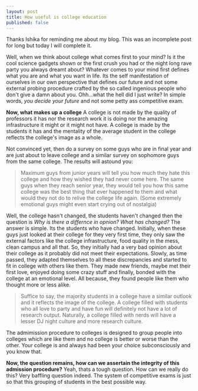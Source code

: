 ```yaml
---
layout: post
title: How useful is college education
published: false
---
```


Thanks Ishika for reminding me about my blog. This was an incomplete post for long but today I will complete it.

Well, when we think about college what comes first to your mind? Is it the cool science gadgets shown or the first crush you had or the night long rave party you always dreamt about?
Whatever comes to your mind first defines what you are and what you want in life. Its the self manifestation of ourselves in our own perspective that defines our future and not some external probing procedure crafted by the so called ingenious people who don't give a damn about you. Ohh...what the hell did I just write?
In simple words, *you decide your future* and not some petty ass competitive exam.

**Now, what makes up a college**
A college is not made by the quality of professors it has nor the research work it is doing nor the amazing infrastructure it might or it might not have. A college is made by the students it has and the mentality of the average student in the college reflects the college's image as a whole. 

Not convinced yet, then do a survey on some guys who are in final year and are just about to leave college and a similar survey on sophomore guys from the same college. 
The results will astound you:
>Maximum guys from junior years will tell you how much they hate this college and how they wished they had never come here.
The same guys when they reach senior year, they would tell you how this same college was the best thing that ever happened to them and what would they not do to relive the college life again. (Some extremely emotional guys might even start crying out of nostalgia)

Well, the college hasn't changed, the students haven't changed then the question is *Why is there a differnce in opnion? What has changed?*
The answer is simple. Its the students who have changed. Initially, when these guys just looked at their college for they very first time, they only saw the external factors like the college infrastructure, food quality in the mess, clean campus and all that. So, they initially had a very bad opinion about their college as it probably did not meet their expectations. 
Slowly, as time passed, they adapted themselves to all these discrepancies and started to fit in college with others like them. They made new friends, maybe met their first love, enjoyed doing some crazy stuff and finally, bonded with the college at an emotional level. All because, they found people like them who thought more or less alike. 
>Suffice to say, the majority students in a college have a similar outlook and it reflects the image of the college. A college filled with students who all love to party and have fun will definitely not have a lot of research output. Naturally, a college filled with nerds will have a lesser DJ night culture and more research culture. 

The admimission procedure to colleges is designed to group people into colleges which are like them and no college is better or worse than the other. Your college is and always had been your choice subconsciously and you know that.

**Now, the question remains, how can we assertain the integrity of this admission procedure?**
Yeah, thats a tough question. How can we really do this? Very baffling question indeed. The system of competitive exams is just so that this grouping of students in the best possible way. 

